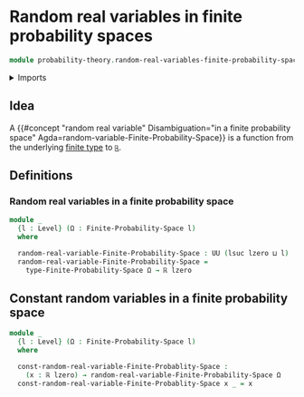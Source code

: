 # Random real variables in finite probability spaces

```agda
module probability-theory.random-real-variables-finite-probability-spaces where
```

<details><summary>Imports</summary>

```agda
open import foundation.dependent-pair-types
open import foundation.empty-types
open import foundation.function-types
open import foundation.identity-types
open import foundation.inhabited-types
open import foundation.propositions
open import foundation.sets
open import foundation.subtypes
open import foundation.transport-along-identifications
open import foundation.universe-levels

open import group-theory.sums-of-finite-families-of-elements-abelian-groups

open import probability-theory.finite-probability-spaces
open import probability-theory.measures-on-finite-types
open import probability-theory.probability-measures-on-finite-types

open import real-numbers.addition-real-numbers
open import real-numbers.dedekind-real-numbers
open import real-numbers.multiplication-real-numbers
open import real-numbers.positive-real-numbers
open import real-numbers.rational-real-numbers
open import real-numbers.strict-inequality-real-numbers

open import univalent-combinatorics.finite-types
```

</details>

## Idea

A
{{#concept "random real variable" Disambiguation="in a finite probability space" Agda=random-variable-Finite-Probability-Space}}
is a function from the underlying
[finite type](univalent-combinatorics.finite-types.md) to
[`ℝ`](real-numbers.dedekind-real-numbers.md).

## Definitions

### Random real variables in a finite probability space

```agda
module _
  {l : Level} (Ω : Finite-Probability-Space l)
  where

  random-real-variable-Finite-Probability-Space : UU (lsuc lzero ⊔ l)
  random-real-variable-Finite-Probability-Space =
    type-Finite-Probability-Space Ω → ℝ lzero
```

## Constant random variables in a finite probability space

```agda
module _
  {l : Level} (Ω : Finite-Probability-Space l)
  where

  const-random-real-variable-Finite-Probablity-Space :
    (x : ℝ lzero) → random-real-variable-Finite-Probability-Space Ω
  const-random-real-variable-Finite-Probablity-Space x _ = x
```
